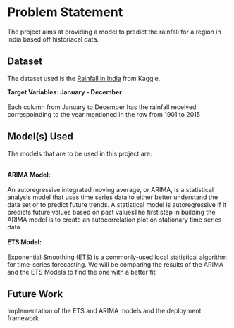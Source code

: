 # Problem Statement 
The project aims at providing a model to predict the rainfall for a region in india based off historiacal data. 

## Dataset

The dataset used is the [Rainfall in India](https://www.kaggle.com/rajanand/rainfall-in-india) from Kaggle.

**Target Variables: January - December**
<br>
<br>
Each column from January to December has the rainfall received correspoinding to the year mentioned in the row from 1901 to 2015

## Model(s) Used

The models that are to be used in this project are:
<br>
<br>

__ARIMA Model:__
<br><br>
An autoregressive integrated moving average, or ARIMA, is a statistical analysis model that uses time series data to either better understand the data set or to predict future trends. A statistical model is autoregressive if it predicts future values based on past valuesThe first step in building the ARIMA model is to create an autocorrelation plot on stationary time series data.
<br>
<br>
**ETS Model:**
<br><br>
Exponential Smoothing (ETS) is a commonly-used local statistical algorithm for time-series forecasting. We will be comparing the results of the ARIMA and the ETS Models to find the one with a better fit

## Future Work
Implementation of the ETS and ARIMA models and the deployment framework
